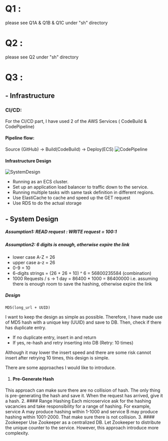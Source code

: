 
# Q1 : 
please see Q1A & Q1B & Q1C under "sh" directory

# Q2 : 
please see Q2 under "sh" directory

# Q3 :

## - Infrastructure
### CI/CD:
For the CI/CD part, I have used 2 of the AWS Services ( CodeBuild & CodePipeline)

#### Pipeline flow:
Source (GitHub)     ->    Build(CodeBuild)        ->   Deploy(ECS)
![CodePipeline](https://i.imgur.com/Um4ulPc.png)

#### Infrastructure Design
![SystemDesign](https://i.imgur.com/e9wVRus.png)

* Running as an ECS cluster.
* Set up an application load balancer to traffic down to the service.
* Running multiple tasks with same task definition in different regions.
* Use ElastiCache to cache and speed up the GET request
* Use RDS to do the actual storage

## - System Design

##### Assumption1:  READ request : WRITE request = 100:1

##### Assumption2:  6 digits is enough, otherwise expire the link
* lower case A-Z = 26
* upper case a-z = 26
* 0-9 = 10
* 6-digits strings = (26 + 26 + 10) ^ 6 = 56800235584 (combination)
* 1000 Requests / s ->  1 day = 86400 * 1000 = 86400000
i.e. assuming there is enough room to save the hashing, otherwise expire the link

##### Design
```MD5(long_url + UUID)```

I want to keep the design as simple as possible. Therefore, I have made use of MD5 hash with a unique key (UUID) and save to DB. Then, check if there has duplicate entry. 
* If no duplicate entry, insert in and return
* If yes, re-hash and retry inserting into DB (Retry: 10 times)

Although it may lower the insert speed and there are some risk cannot insert after retrying 10 times, this design is simple.

There are some approaches I would like to introduce.
1. #### Pre-Generate Hash 
This approach can make sure there are no collision of hash. The only thing is pre-generating the hash and save it. When the request has arrived, give it a hash.
2. #### Range Hashing
Each microservice ask for the hashing vacancies and take responsibility for a range of hashing. For example, service A may produce hashing within 1-1000 and service B may produce hashing within 1001-2000. That make sure there is not collision.
3. #### Zookeeper
Use Zookeeper as a centralized DB. Let Zookeeper to distribute the unique counter to the service. However, this approach introduce more complexity.



  

